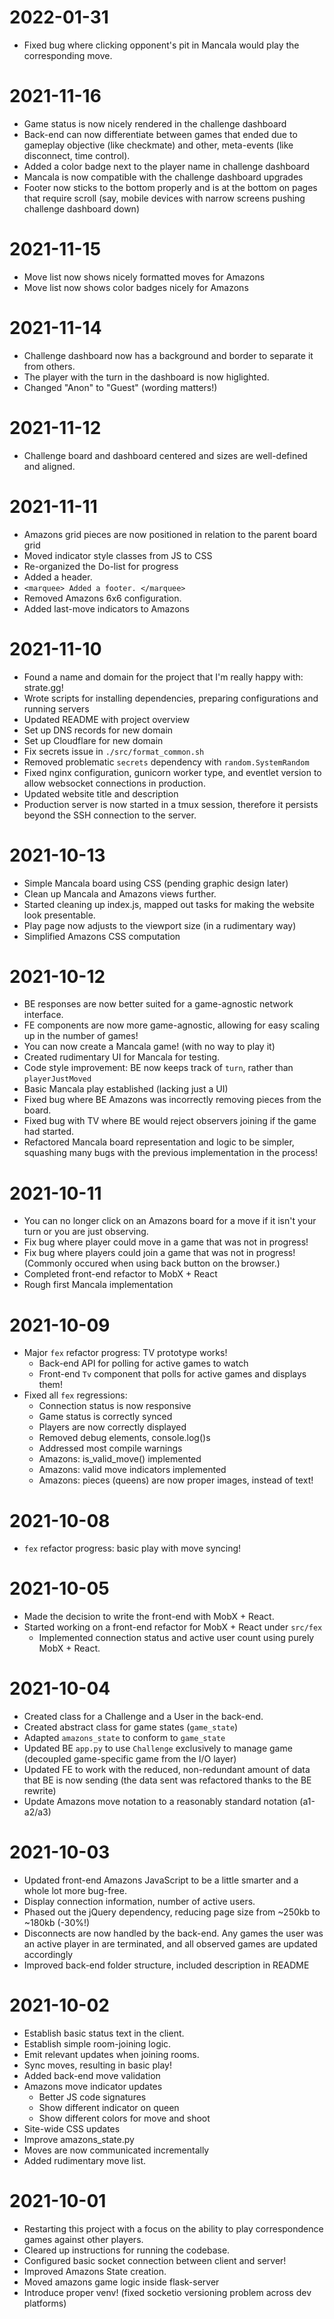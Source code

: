 # 2022-01-31
- Fixed bug where clicking opponent's pit in Mancala would play the corresponding move.
# 2021-11-16
- Game status is now nicely rendered in the challenge dashboard
- Back-end can now differentiate between games that ended due to gameplay objective (like checkmate) and other, meta-events (like disconnect, time control).
- Added a color badge next to the player name in challenge dashboard
- Mancala is now compatible with the challenge dashboard upgrades
- Footer now sticks to the bottom properly and is at the bottom on pages that require scroll (say, mobile devices with narrow screens pushing challenge dashboard down)
# 2021-11-15
- Move list now shows nicely formatted moves for Amazons
- Move list now shows color badges nicely for Amazons
# 2021-11-14
- Challenge dashboard now has a background and border to separate it from others.
- The player with the turn in the dashboard is now higlighted.
- Changed "Anon" to "Guest" (wording matters!)
# 2021-11-12
- Challenge board and dashboard centered and sizes are well-defined and aligned.
# 2021-11-11
- Amazons grid pieces are now positioned in relation to the parent board grid
- Moved indicator style classes from JS to CSS
- Re-organized the Do-list for progress
- Added a header.
- `<marquee> Added a footer. </marquee>`
- Removed Amazons 6x6 configuration.
- Added last-move indicators to Amazons
# 2021-11-10
- Found a name and domain for the project that I'm really happy with: strate.gg!
- Wrote scripts for installing dependencies, preparing configurations and running servers
- Updated README with project overview
- Set up DNS records for new domain
- Set up Cloudflare for new domain
- Fix secrets issue in `./src/format_common.sh`
- Removed problematic `secrets` dependency with `random.SystemRandom`
- Fixed nginx configuration, gunicorn worker type, and eventlet version to allow websocket connections in production.
- Updated website title and description
- Production server is now started in a tmux session, therefore it persists beyond the SSH connection to the server.
# 2021-10-13
- Simple Mancala board using CSS (pending graphic design later)
- Clean up Mancala and Amazons views further.
- Started cleaning up index.js, mapped out tasks for making the website look presentable.
- Play page now adjusts to the viewport size (in a rudimentary way)
- Simplified Amazons CSS computation
# 2021-10-12
- BE responses are now better suited for a game-agnostic network interface.
- FE components are now more game-agnostic, allowing for easy scaling up in the number of games!
- You can now create a Mancala game! (with no way to play it)
- Created rudimentary UI for Mancala for testing.
- Code style improvement: BE now keeps track of `turn`, rather than `playerJustMoved`
- Basic Mancala play established (lacking just a UI)
- Fixed bug where BE Amazons was incorrectly removing pieces from the board.
- Fixed bug with TV where BE would reject observers joining if the game had started.
- Refactored Mancala board representation and logic to be simpler, squashing many bugs with the previous implementation in the process!
# 2021-10-11
- You can no longer click on an Amazons board for a move if it isn't your turn or you are just observing.
- Fix bug where player could move in a game that was not in progress!
- Fix bug where players could join a game that was not in progress! (Commonly occured when using back button on the browser.)
- Completed front-end refactor to MobX + React
- Rough first Mancala implementation
# 2021-10-09
- Major `fex` refactor progress: TV prototype works!
    - Back-end API for polling for active games to watch
    - Front-end `Tv` component that polls for active games and displays them!
- Fixed all `fex` regressions:
    - Connection status is now responsive
    - Game status is correctly synced
    - Players are now correctly displayed
    - Removed debug elements, console.log()s
    - Addressed most compile warnings
    - Amazons: is_valid_move() implemented
    - Amazons: valid move indicators implemented
    - Amazons: pieces (queens) are now proper images, instead of text!
# 2021-10-08
- `fex` refactor progress: basic play with move syncing!
# 2021-10-05
- Made the decision to write the front-end with MobX + React.
- Started working on a front-end refactor for MobX + React under `src/fex`
    - Implemented connection status and active user count using purely MobX + React.
# 2021-10-04
- Created class for a Challenge and a User in the back-end.
- Created abstract class for game states (`game_state`)
- Adapted `amazons_state` to conform to `game_state`
- Updated BE `app.py` to use `Challenge` exclusively to manage game (decoupled game-specific game from the I/O layer)
- Updated FE to work with the reduced, non-redundant amount of data that BE is now sending (the data sent was refactored thanks to the BE rewrite)
- Update Amazons move notation to a reasonably standard notation (a1-a2/a3)
# 2021-10-03
- Updated front-end Amazons JavaScript to be a little smarter and a whole lot more bug-free.
- Display connection information, number of active users.
- Phased out the jQuery dependency, reducing page size from ~250kb to ~180kb (-30%!)
- Disconnects are now handled by the back-end. Any games the user was an active player in are terminated, and all observed games are updated accordingly
- Improved back-end folder structure, included description in README
# 2021-10-02
- Establish basic status text in the client.
- Establish simple room-joining logic.
- Emit relevant updates when joining rooms.
- Sync moves, resulting in basic play!
- Added back-end move validation
- Amazons move indicator updates
    - Better JS code signatures
    - Show different indicator on queen
    - Show different colors for move and shoot
- Site-wide CSS updates
- Improve amazons_state.py
- Moves are now communicated incrementally
- Added rudimentary move list. 
# 2021-10-01
- Restarting this project with a focus on the ability to play correspondence games against other players.
- Cleared up instructions for running the codebase.
- Configured basic socket connection between client and server!
- Improved Amazons State creation.
- Moved amazons game logic inside flask-server
- Introduce proper venv! (fixed socketio versioning problem across dev platforms)